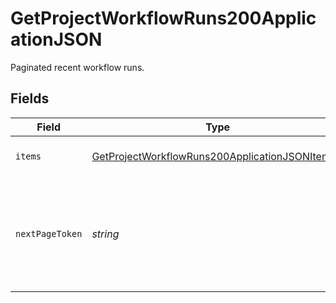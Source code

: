 # GetProjectWorkflowRuns200ApplicationJSON

Paginated recent workflow runs.


## Fields

| Field                                                                                                                       | Type                                                                                                                        | Required                                                                                                                    | Description                                                                                                                 |
| --------------------------------------------------------------------------------------------------------------------------- | --------------------------------------------------------------------------------------------------------------------------- | --------------------------------------------------------------------------------------------------------------------------- | --------------------------------------------------------------------------------------------------------------------------- |
| `items`                                                                                                                     | [GetProjectWorkflowRuns200ApplicationJSONItems](../../models/operations/getprojectworkflowruns200applicationjsonitems.md)[] | :heavy_check_mark:                                                                                                          | Recent workflow runs.                                                                                                       |
| `nextPageToken`                                                                                                             | *string*                                                                                                                    | :heavy_check_mark:                                                                                                          | A token to pass as a `page-token` query parameter to return the next page of results.                                       |